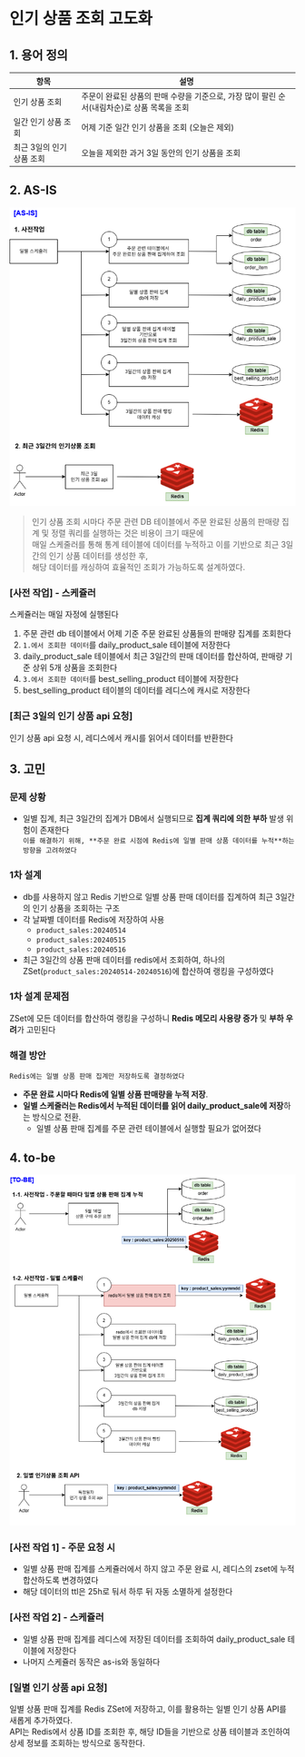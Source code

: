 # 인기 상품 조회 고도화

## 1. 용어 정의

| 항목              | 설명                            |
|-----------------|-------------------------------|
| 인기 상품 조회        | 주문이 완료된 상품의 판매 수량을 기준으로, 가장 많이 팔린 순서(내림차순)로 상품 목록을 조회 |
| 일간 인기 상품 조회     | 어제 기준 일간 인기 상품을 조회 (오늘은 제외)   |
| 최근 3일의 인기 상품 조회 | 오늘을 제외한 과거 3일 동안의 인기 상품을 조회   |

## 2. AS-IS

![as-is인기상품조회.png](/docs/image/as-is인기상품조회.png)

> 인기 상품 조회 시마다 주문 관련 DB 테이블에서 주문 완료된 상품의 판매량 집계 및 정렬 쿼리를 실행하는 것은 비용이 크기 때문에<BR>
> 매일 스케줄러를 통해 통계 테이블에 데이터를 누적하고 이를 기반으로 최근 3일간의 인기 상품 데이터를 생성한 후,<br> 
> 해당 데이터를 캐싱하여 효율적인 조회가 가능하도록 설계하였다.

### [사전 작업] - 스케쥴러
스케쥴러는 매일 자정에 실행된다
1. 주문 관련 db 테이블에서 어제 기준 주문 완료된 상품들의 판매량 집계를 조회한다 
2. `1.에서 조회한 데이터`를 daily_product_sale 테이블에 저장한다
3. daily_product_sale 테이블에서 최근 3일간의 판매 데이터를 합산하여, 판매량 기준 상위 5개 상품을 조회한다
4. `3.에서 조회한 데이터`를 best_selling_product 테이블에 저장한다
5. best_selling_product 테이블의 데이터를 레디스에 캐시로 저장한다

### [최근 3일의 인기 상품 api 요청]
인기 상품 api 요청 시, 레디스에서 캐시를 읽어서 데이터를 반환한다

## 3. 고민
### 문제 상황
- 일별 집계, 최근 3일간의 집계가 DB에서 실행되므로 **집계 쿼리에 의한 부하** 발생 위험이 존재한다
<br>`이를 해결하기 위해, **주문 완료 시점에 Redis에 일별 판매 상품 데이터를 누적**하는 방향을 고려하였다`

### 1차 설계
- db를 사용하지 않고 Redis 기반으로 일별 상품 판매 데이터를 집계하여 최근 3일간의 인기 상품을 조회하는 구조
- 각 날짜별 데이터를 Redis에 저장하여 사용
    - `product_sales:20240514`
    - `product_sales:20240515`
    - `product_sales:20240516`
- 최근 3일간의 상품 판매 데이터를 redis에서 조회하여, 하나의 ZSet(`product_sales:20240514-20240516`)에 합산하여 랭킹을 구성하였다

### 1차 설계 문제점
ZSet에 모든 데이터를 합산하여 랭킹을 구성하니 **Redis 메모리 사용량 증가** 및 **부하 우려**가 고민된다

### 해결 방안
`Redis에는 일별 상품 판매 집계만 저장하도록 결정하였다`
- **주문 완료 시마다 Redis에 일별 상품 판매량을 누적 저장**.
- **일별 스케줄러는 Redis에서 누적된 데이터를 읽어 daily_product_sale에 저장**하는 방식으로 전환.
  - 일별 상품 판매 집계를 주문 관련 테이블에서 실행할 필요가 없어졌다 

## 4. to-be

![to-be인기상품조회.png](/docs/image/to-be인기상품조회.png)
### [사전 작업 1] - 주문 요청 시
- 일별 상품 판매 집계를 스케쥴러에서 하지 않고 주문 완료 시, 레디스의 zset에 누적 합산하도록 변경하였다
- 해당 데이터의 ttl은 25h로 둬서 하루 뒤 자동 소멸하게 설정한다

### [사전 작업 2] - 스케쥴러
- 일별 상품 판매 집계를 레디스에 저장된 데이터를 조회하여 daily_product_sale 테이블에 저장한다
- 나머지 스케쥴러 동작은 as-is와 동일하다

### [일별 인기 상품 api 요청]
일별 상품 판매 집계를 Redis ZSet에 저장하고, 이를 활용하는 일별 인기 상품 API를 새롭게 추가하였다.<br>
API는 Redis에서 상품 ID를 조회한 후, 해당 ID들을 기반으로 상품 테이블과 조인하여 상세 정보를 조회하는 방식으로 동작한다.
